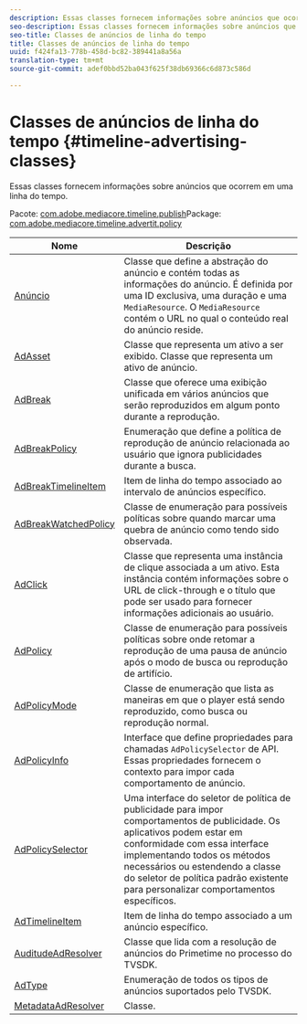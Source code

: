 ```yaml
---
description: Essas classes fornecem informações sobre anúncios que ocorrem em uma linha do tempo.
seo-description: Essas classes fornecem informações sobre anúncios que ocorrem em uma linha do tempo.
seo-title: Classes de anúncios de linha do tempo
title: Classes de anúncios de linha do tempo
uuid: f424fa13-778b-458d-bc82-389441a8a56a
translation-type: tm+mt
source-git-commit: adef0bbd52ba043f625f38db69366c6d873c586d

---
```



# Classes de anúncios de linha do tempo {#timeline-advertising-classes}

Essas classes fornecem informações sobre anúncios que ocorrem em uma linha do tempo.

Pacote: [com.adobe.mediacore.timeline.publish](https://help.adobe.com/en_US/primetime/api/psdk/asdoc-dhls_1.4/com/adobe/mediacore/timeline/advertising/package-detail.html)Package: [com.adobe.mediacore.timeline.advertit.policy](https://help.adobe.com/en_US/primetime/api/psdk/asdoc-dhls_1.4/com/adobe/mediacore/timeline/advertising/policy/package-detail.html)

| Nome | Descrição |
|---|---|
| [Anúncio](https://help.adobe.com/en_US/primetime/api/psdk/asdoc-dhls_1.4/com/adobe/mediacore/timeline/advertising/Ad.html) | Classe que define a abstração do anúncio e contém todas as informações do anúncio. É definida por uma ID exclusiva, uma duração e uma `MediaResource`. O `MediaResource` contém o URL no qual o conteúdo real do anúncio reside. |
| [AdAsset](https://help.adobe.com/en_US/primetime/api/psdk/asdoc-dhls_1.4/com/adobe/mediacore/timeline/advertising/AdAsset.html) | Classe que representa um ativo a ser exibido. Classe que representa um ativo de anúncio. |
| [AdBreak](https://help.adobe.com/en_US/primetime/api/psdk/asdoc-dhls_1.4/com/adobe/mediacore/timeline/advertising/AdBreak.html) | Classe que oferece uma exibição unificada em vários anúncios que serão reproduzidos em algum ponto durante a reprodução. |
| [AdBreakPolicy](https://help.adobe.com/en_US/primetime/api/psdk/asdoc-dhls_1.4/com/adobe/mediacore/timeline/advertising/policy/AdBreakPolicy.html) | Enumeração que define a política de reprodução de anúncio relacionada ao usuário que ignora publicidades durante a busca. |
| [AdBreakTimelineItem](https://help.adobe.com/en_US/primetime/api/psdk/asdoc-dhls_1.4/com/adobe/mediacore/timeline/advertising/AdBreakTimelineItem.html) | Item de linha do tempo associado ao intervalo de anúncios específico. |
| [AdBreakWatchedPolicy](https://help.adobe.com/en_US/primetime/api/psdk/asdoc-dhls_1.4/com/adobe/mediacore/timeline/advertising/policy/AdBreakWatchedPolicy.html) | Classe de enumeração para possíveis políticas sobre quando marcar uma quebra de anúncio como tendo sido observada. |
| [AdClick](https://help.adobe.com/en_US/primetime/api/psdk/asdoc-dhls_1.4/com/adobe/mediacore/timeline/advertising/AdClick.html) | Classe que representa uma instância de clique associada a um ativo. Esta instância contém informações sobre o URL de click-through e o título que pode ser usado para fornecer informações adicionais ao usuário. |
| [AdPolicy](https://help.adobe.com/en_US/primetime/api/psdk/asdoc-dhls_1.4/com/adobe/mediacore/timeline/advertising/policy/AdPolicy.html) | Classe de enumeração para possíveis políticas sobre onde retomar a reprodução de uma pausa de anúncio após o modo de busca ou reprodução de artifício. |
| [AdPolicyMode](https://help.adobe.com/en_US/primetime/api/psdk/asdoc-dhls_1.4/com/adobe/mediacore/timeline/advertising/policy/AdPolicyMode.html) | Classe de enumeração que lista as maneiras em que o player está sendo reproduzido, como busca ou reprodução normal. |
| [AdPolicyInfo](https://help.adobe.com/en_US/primetime/api/psdk/asdoc-dhls_1.4/com/adobe/mediacore/timeline/advertising/policy/AdPolicySelector.html) | Interface que define propriedades para chamadas `AdPolicySelector` de API. Essas propriedades fornecem o contexto para impor cada comportamento de anúncio. |
| [AdPolicySelector](https://help.adobe.com/en_US/primetime/api/psdk/asdoc-dhls_1.4/com/adobe/mediacore/timeline/advertising/policy/AdPolicySelector.html) | Uma interface do seletor de política de publicidade para impor comportamentos de publicidade. Os aplicativos podem estar em conformidade com essa interface implementando todos os métodos necessários ou estendendo a classe do seletor de política padrão existente para personalizar comportamentos específicos. |
| [AdTimelineItem](https://help.adobe.com/en_US/primetime/api/psdk/asdoc-dhls_1.4/com/adobe/mediacore/timeline/advertising/AdTimelineItem.html) | Item de linha do tempo associado a um anúncio específico. |
| [AuditudeAdResolver](https://help.adobe.com/en_US/primetime/api/psdk/asdoc-dhls_1.4/com/adobe/mediacore/timeline/advertising/AuditudeAdResolver.html) | Classe que lida com a resolução de anúncios do Primetime no processo do TVSDK. |
| [AdType](https://help.adobe.com/en_US/primetime/api/psdk/asdoc-dhls_1.4/com/adobe/mediacore/timeline/advertising/AdType.html) | Enumeração de todos os tipos de anúncios suportados pelo TVSDK. |
| [MetadataAdResolver](https://help.adobe.com/en_US/primetime/api/psdk/asdoc-dhls_1.4/com/adobe/mediacore/timeline/advertising/MetadataAdResolver.html) | Classe. |

